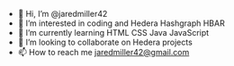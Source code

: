 - 👋 Hi, I’m @jaredmiller42
- 👀 I’m interested in coding and Hedera Hashgraph HBAR
- 🌱 I’m currently learning HTML CSS Java JavaScript
- 💞️ I’m looking to collaborate on Hedera projects
- 📫 How to reach me jaredmiller42@gmail.com

<!---
jaredmiller42/jaredmiller42 is a ✨ special ✨ repository because its `README.md` (this file) appears on your GitHub profile.
You can click the Preview link to take a look at your changes.
--->

